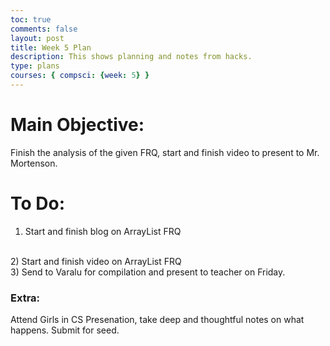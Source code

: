 ```yaml
---
toc: true
comments: false
layout: post
title: Week 5 Plan
description: This shows planning and notes from hacks.
type: plans
courses: { compsci: {week: 5} }
---
```


# Main Objective:
Finish the analysis of the given FRQ, start and finish video to present to Mr. Mortenson.

# To Do:
1) Start and finish blog on ArrayList FRQ
<br>   
2) Start and finish video on ArrayList FRQ
<br>  
3) Send to Varalu for compilation and present to teacher on Friday.

### Extra:
Attend Girls in CS Presenation, take deep and thoughtful notes on what happens. Submit for seed.